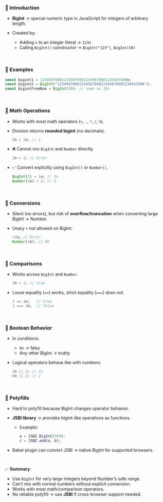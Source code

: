 

### 🔹 Introduction

* **BigInt** → special numeric type in JavaScript for integers of arbitrary length.
* Created by:

  * Adding `n` to an integer literal → `123n`
  * Calling `BigInt()` constructor → `BigInt("123")`, `BigInt(10)`

<br>

### 🔹 Examples

```js
const bigint1 = 1234567890123456789012345678901234567890n;
const bigint2 = BigInt("1234567890123456789012345678901234567890");
const bigintFromNum = BigInt(10); // same as 10n
```

<br>

### 🔹 Math Operations

* Works with most math operators (`+`, `-`, `*`, `/`, `%`).
* Division returns **rounded bigint** (no decimals).

  ```js
  5n / 2n; // 2
  ```
* ❌ Cannot mix `BigInt` and `Number` directly.

  ```js
  1n + 2; // Error
  ```
* ✅ Convert explicitly using `BigInt()` or `Number()`.

  ```js
  BigInt(2) + 1n; // 3n
  Number(1n) + 2; // 3
  ```

<br>

### 🔹 Conversions

* Silent (no errors), but risk of **overflow/truncation** when converting large BigInt → Number.
* Unary `+` not allowed on BigInt:

  ```js
  +1n; // Error
  Number(1n); // OK
  ```

<br>

### 🔹 Comparisons

* Works across `BigInt` and `Number`.

  ```js
  2n > 1; // true
  ```
* Loose equality (`==`) works, strict equality (`===`) does not.

  ```js
  1 == 1n;   // true
  1 === 1n;  // false
  ```

<br>

### 🔹 Boolean Behavior

* In conditions:

  * `0n` → falsy
  * Any other BigInt → truthy
* Logical operators behave like with numbers:

  ```js
  1n || 2; // 1n
  0n || 2; // 2
  ```

<br>

### 🔹 Polyfills

* Hard to polyfill because BigInt changes operator behavior.
* **JSBI library** → provides bigint-like operations as functions.

  * Example:

    ```js
    a = JSBI.BigInt(789);
    c = JSBI.add(a, b);
    ```
* Babel plugin can convert JSBI → native BigInt for supported browsers.

<br>

✅ **Summary**:

* Use `BigInt` for very large integers beyond Number’s safe range.
* Can’t mix with normal numbers without explicit conversion.
* Works with most math/comparison operators.
* No reliable polyfill → use **JSBI** if cross-browser support needed.
